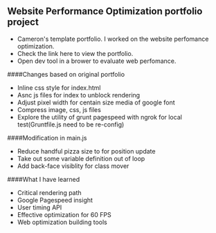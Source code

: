 ## Website Performance Optimization portfolio project

* Cameron's template portfolio. I worked on the website perfomance optimization. 
* Check the link here to view the portfolio.
* Open dev tool in a brower to evaluate web perfomance.

####Changes based on original portfolio

* Inline css style for index.html
* Asnc js files for index to unblock rendering 
* Adjust pixel width for centain size media of google font 
* Compress image, css, js files 
* Explore the utility of grunt pagespeed with ngrok for local test(Gruntfile.js need to be re-config)

####Modification in main.js

* Reduce handful pizza size to for position update
* Take out some variable definition out of loop
* Add back-face visiblity for class mover

####What I have learned

* Critical rendering path
* Google Pagespeed insight 
* User timing API
* Effective optimization for 60 FPS
* Web optimization building tools 

